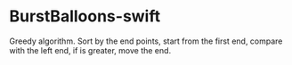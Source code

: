# BurstBalloons-swift

Greedy algorithm. Sort by the end points, start from the first end, compare with the left end, if is greater, move the end. 

